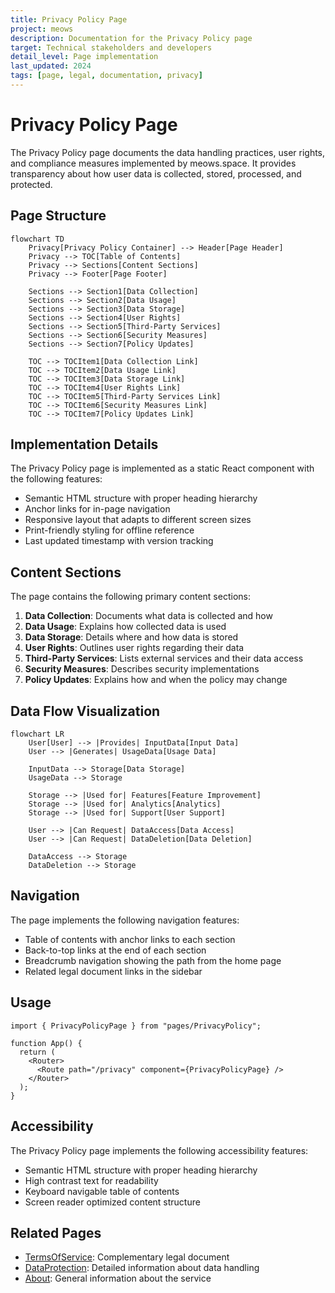 ```yaml
---
title: Privacy Policy Page
project: meows
description: Documentation for the Privacy Policy page
target: Technical stakeholders and developers
detail_level: Page implementation
last_updated: 2024
tags: [page, legal, documentation, privacy]
---
```


# Privacy Policy Page

The Privacy Policy page documents the data handling practices, user rights, and compliance measures implemented by meows.space. It provides transparency about how user data is collected, stored, processed, and protected.

## Page Structure

```mermaid
flowchart TD
    Privacy[Privacy Policy Container] --> Header[Page Header]
    Privacy --> TOC[Table of Contents]
    Privacy --> Sections[Content Sections]
    Privacy --> Footer[Page Footer]

    Sections --> Section1[Data Collection]
    Sections --> Section2[Data Usage]
    Sections --> Section3[Data Storage]
    Sections --> Section4[User Rights]
    Sections --> Section5[Third-Party Services]
    Sections --> Section6[Security Measures]
    Sections --> Section7[Policy Updates]

    TOC --> TOCItem1[Data Collection Link]
    TOC --> TOCItem2[Data Usage Link]
    TOC --> TOCItem3[Data Storage Link]
    TOC --> TOCItem4[User Rights Link]
    TOC --> TOCItem5[Third-Party Services Link]
    TOC --> TOCItem6[Security Measures Link]
    TOC --> TOCItem7[Policy Updates Link]
```

## Implementation Details

The Privacy Policy page is implemented as a static React component with the following features:

- Semantic HTML structure with proper heading hierarchy
- Anchor links for in-page navigation
- Responsive layout that adapts to different screen sizes
- Print-friendly styling for offline reference
- Last updated timestamp with version tracking

## Content Sections

The page contains the following primary content sections:

1. **Data Collection**: Documents what data is collected and how
2. **Data Usage**: Explains how collected data is used
3. **Data Storage**: Details where and how data is stored
4. **User Rights**: Outlines user rights regarding their data
5. **Third-Party Services**: Lists external services and their data access
6. **Security Measures**: Describes security implementations
7. **Policy Updates**: Explains how and when the policy may change

## Data Flow Visualization

```mermaid
flowchart LR
    User[User] --> |Provides| InputData[Input Data]
    User --> |Generates| UsageData[Usage Data]

    InputData --> Storage[Data Storage]
    UsageData --> Storage

    Storage --> |Used for| Features[Feature Improvement]
    Storage --> |Used for| Analytics[Analytics]
    Storage --> |Used for| Support[User Support]

    User --> |Can Request| DataAccess[Data Access]
    User --> |Can Request| DataDeletion[Data Deletion]

    DataAccess --> Storage
    DataDeletion --> Storage
```

## Navigation

The page implements the following navigation features:

- Table of contents with anchor links to each section
- Back-to-top links at the end of each section
- Breadcrumb navigation showing the path from the home page
- Related legal document links in the sidebar

## Usage

```tsx
import { PrivacyPolicyPage } from "pages/PrivacyPolicy";

function App() {
  return (
    <Router>
      <Route path="/privacy" component={PrivacyPolicyPage} />
    </Router>
  );
}
```

## Accessibility

The Privacy Policy page implements the following accessibility features:

- Semantic HTML structure with proper heading hierarchy
- High contrast text for readability
- Keyboard navigable table of contents
- Screen reader optimized content structure

## Related Pages

- [TermsOfService](terms-of-use.md): Complementary legal document
- [DataProtection](data-protection.md): Detailed information about data handling
- [About](about.md): General information about the service
